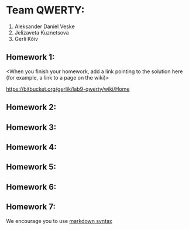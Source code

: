 # Team QWERTY:
1. Aleksander Daniel Veske
2. Jelizaveta Kuznetsova
3. Gerli Kõiv

## Homework 1:
<When you finish your homework, add a link pointing to the solution here (for example, a link to a page on the wiki)> 

https://bitbucket.org/gerlik/lab9-qwerty/wiki/Home

## Homework 2:
<Links to the solution>

## Homework 3:
<Links to the solution>

## Homework 4:
<Links to the solution>

## Homework 5:
<Links to the solution>

## Homework 6:
<Links to the solution>

## Homework 7:
<Links to the solution>

We encourage you to use [markdown syntax](https://confluence.atlassian.com/bitbucketserver/markdown-syntax-guide-776639995.html)